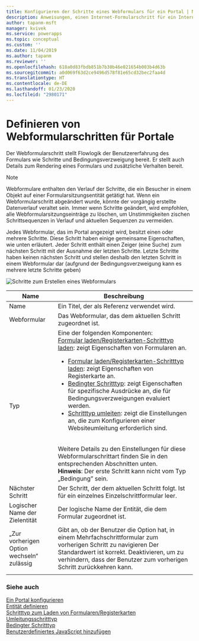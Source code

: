 ```yaml
---
title: Konfigurieren der Schritte eines Webformulars für ein Portal | MicrosoftDocs
description: Anweisungen, einen Internet-Formularschritt für ein Internet-Formular auf einem Portal zu erstellen.
author: tapanm-msft
manager: kvivek
ms.service: powerapps
ms.topic: conceptual
ms.custom: ''
ms.date: 11/04/2019
ms.author: tapanm
ms.reviewer: ''
ms.openlocfilehash: 618a0d83fbdb851b7b30b46e021654b003b4d63b
ms.sourcegitcommit: a0d069f63d2ce9496d578f81e65cd32bec2faa4d
ms.translationtype: HT
ms.contentlocale: de-DE
ms.lasthandoff: 01/23/2020
ms.locfileid: "2980171"
---
```

# <a name="define-web-form-steps-for-portals"></a>Definieren von Webformularschritten für Portale

Der Webformularschritt stellt Flowlogik der Benutzererfahrung des Formulars wie Schritte und Bedingungsverzweigung bereit. Er stellt auch Details zum Rendering eines Formulars und zusätzliche Verhalten bereit.

> [!NOTE]
> Webformulare enthalten den Verlauf der Schritte, die ein Besucher in einem Objekt auf einer Formularsitzungsentität getätigt hat. Wenn ein Webformularschritt abgeändert wurde, könnte der vorgängig erstellte Datenverlauf veraltet sein. Immer wenn Schritte geändert, wird empfohlen, alle Webformularsitzungseinträge zu löschen, um Unstimmigkeiten zischen Schrittsequenzen in Verlauf und aktuellen Sequenzen zu vermeiden.

Jedes Webformular, das im Portal angezeigt wird, besitzt einen oder mehrere Schritte. Diese Schritt haben einige gemeinsame Eigenschaften, wie unten erläutert. Jeder Schritt enthält einen Zeiger (eine Suche) zum nächsten Schritt mit der Ausnahme der letzten Schritte. Letzte Schritte haben keinen nächsten Schritt und stellen deshalb den letzten Schritt in einem Webformular dar (aufgrund der Bedingungsverzweigung kann es mehrere letzte Schritte geben)

![Schritte zum Erstellen eines Webformulars](../media/web-form-creation-steps.png "Schritte zum Erstellen eines Webformulars")  

| Name     | Beschreibung                                    |
|----------|------------------------------------------------|
| Name     | Ein Titel, der als Referenz verwendet wird.                    |
| Webformular | Das Webformular, das dem aktuellen Schritt zugeordnet ist. |
|Typ|Eine der folgenden Komponenten:<br>[Formular laden/Registerkarten-Schritttyp laden](load-form-step.md): zeigt Eigenschaften von Formularen an. <ul><li>[Formular laden/Registerkarten-Schritttyp laden](load-form-step.md): zeigt Eigenschaften von Registerkarte an.</li><li>[Bedingter Schritttyp](add-conditional-step.md): zeigt Eigenschaften für spezifische Ausdrücke an, die für Bedingungsverzweigungen evaluiert werden. </li><li>[Schritttyp umleiten](add-redirect-step.md): zeigt die Einstellungen an, die zum Konfigurieren einer Websiteumleitung erforderlich sind.</li></ul><br>Weitere Details zu den Einstellungen für diese Webformularschrittart finden Sie in den entsprechenden Abschnitten unten.<br>**Hinweis**: Der erste Schritt kann nicht vom Typ „Bedingung” sein.|
| Nächster Schritt                  | Der Schritt, der dem aktuellen Schritt folgt. Ist für ein einzelnes Einzelschrittformular leer.                                                                                                            |
| Logischer Name der Zielentität | Der logische Name der Entität, die dem Formular zugeordnet ist.                                                                                                                                               |
| „Zur vorherigen Option wechseln“ zulässig    | Gibt an, ob der Benutzer die Option hat, in einem Mehrfachschrittformular zum vorherigen Schritt zu navigieren Der Standardwert ist korrekt. Deaktivieren, um zu verhindern, dass der Benutzer zum vorherigen Schritt zurückkehren kann. |
||

### <a name="see-also"></a>Siehe auch

[Ein Portal konfigurieren](configure-portal.md)  
[Entität definieren](entity-forms.md)  
[Schritttyp zum Laden von Formularen/Registerkarten](load-form-step.md)  
[Umleitungsschritttyp](add-redirect-step.md)  
[Bedingter Schritttyp](add-conditional-step.md)  
[Benutzerdefiniertes JavaScript hinzufügen](add-custom-javascript.md)  

